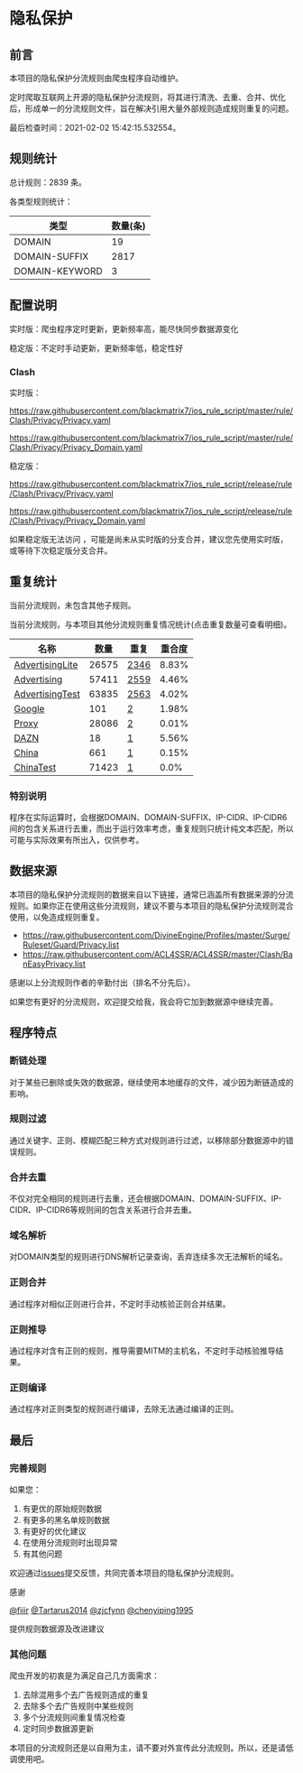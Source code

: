 # 隐私保护

## 前言

本项目的隐私保护分流规则由爬虫程序自动维护。

定时爬取互联网上开源的隐私保护分流规则，将其进行清洗、去重、合并、优化后，形成单一的分流规则文件，旨在解决引用大量外部规则造成规则重复的问题。



最后检查时间：2021-02-02 15:42:15.532554。

## 规则统计

总计规则：2839 条。

各类型规则统计：

| 类型 | 数量(条) |
| ---- | ---- |
| DOMAIN | 19 |
| DOMAIN-SUFFIX | 2817 |
| DOMAIN-KEYWORD | 3 |
## 配置说明

实时版：爬虫程序定时更新，更新频率高，能尽快同步数据源变化

稳定版：不定时手动更新，更新频率低，稳定性好

### Clash 
实时版：

https://raw.githubusercontent.com/blackmatrix7/ios_rule_script/master/rule/Clash/Privacy/Privacy.yaml

https://raw.githubusercontent.com/blackmatrix7/ios_rule_script/master/rule/Clash/Privacy/Privacy_Domain.yaml

稳定版：

https://raw.githubusercontent.com/blackmatrix7/ios_rule_script/release/rule/Clash/Privacy/Privacy.yaml

https://raw.githubusercontent.com/blackmatrix7/ios_rule_script/release/rule/Clash/Privacy/Privacy_Domain.yaml

如果稳定版无法访问 ，可能是尚未从实时版的分支合并，建议您先使用实时版，或等待下次稳定版分支合并。

## 重复统计


当前分流规则，未包含其他子规则。


当前分流规则，与本项目其他分流规则重复情况统计(点击重复数量可查看明细)。



| 名称 | 数量 | 重复 | 重合度 |
| ---- | ---- | ---- | ------ |
|  [AdvertisingLite](https://github.com/blackmatrix7/ios_rule_script/tree/master/rule/Clash/AdvertisingLite)    | 26575   | [2346](https://raw.githubusercontent.com/blackmatrix7/ios_rule_script/master/rule/Clash/Privacy/Privacy_Repeat.list)   |   8.83% |
|  [Advertising](https://github.com/blackmatrix7/ios_rule_script/tree/master/rule/Clash/Advertising)    | 57411   | [2559](https://raw.githubusercontent.com/blackmatrix7/ios_rule_script/master/rule/Clash/Privacy/Privacy_Repeat.list)   |   4.46% |
|  [AdvertisingTest](https://github.com/blackmatrix7/ios_rule_script/tree/master/rule/Clash/AdvertisingTest)    | 63835   | [2563](https://raw.githubusercontent.com/blackmatrix7/ios_rule_script/master/rule/Clash/Privacy/Privacy_Repeat.list)   |   4.02% |
|  [Google](https://github.com/blackmatrix7/ios_rule_script/tree/master/rule/Clash/Google)    | 101   | [2](https://raw.githubusercontent.com/blackmatrix7/ios_rule_script/master/rule/Clash/Privacy/Privacy_Repeat.list)   |   1.98% |
|  [Proxy](https://github.com/blackmatrix7/ios_rule_script/tree/master/rule/Clash/Proxy)    | 28086   | [2](https://raw.githubusercontent.com/blackmatrix7/ios_rule_script/master/rule/Clash/Privacy/Privacy_Repeat.list)   |   0.01% |
|  [DAZN](https://github.com/blackmatrix7/ios_rule_script/tree/master/rule/Clash/DAZN)    | 18   | [1](https://raw.githubusercontent.com/blackmatrix7/ios_rule_script/master/rule/Clash/Privacy/Privacy_Repeat.list)   |   5.56% |
|  [China](https://github.com/blackmatrix7/ios_rule_script/tree/master/rule/Clash/China)    | 661   | [1](https://raw.githubusercontent.com/blackmatrix7/ios_rule_script/master/rule/Clash/Privacy/Privacy_Repeat.list)   |   0.15% |
|  [ChinaTest](https://github.com/blackmatrix7/ios_rule_script/tree/master/rule/Clash/ChinaTest)    | 71423   | [1](https://raw.githubusercontent.com/blackmatrix7/ios_rule_script/master/rule/Clash/Privacy/Privacy_Repeat.list)   |   0.0% |
### 特别说明
程序在实际运算时，会根据DOMAIN、DOMAIN-SUFFIX、IP-CIDR、IP-CIDR6间的包含关系进行去重，而出于运行效率考虑，重复规则只统计纯文本匹配，所以可能与实际效果有所出入，仅供参考。

## 数据来源

本项目的隐私保护分流规则的数据来自以下链接，通常已涵盖所有数据来源的分流规则。如果你正在使用这些分流规则，建议不要与本项目的隐私保护分流规则混合使用，以免造成规则重复。

- https://raw.githubusercontent.com/DivineEngine/Profiles/master/Surge/Ruleset/Guard/Privacy.list
- https://raw.githubusercontent.com/ACL4SSR/ACL4SSR/master/Clash/BanEasyPrivacy.list


感谢以上分流规则作者的辛勤付出（排名不分先后）。

如果您有更好的分流规则，欢迎提交给我，我会将它加到数据源中继续完善。

## 程序特点

### 断链处理

对于某些已删除或失效的数据源，继续使用本地缓存的文件，减少因为断链造成的影响。

### 规则过滤

通过关键字、正则、模糊匹配三种方式对规则进行过滤，以移除部分数据源中的错误规则。

### 合并去重

不仅对完全相同的规则进行去重，还会根据DOMAIN、DOMAIN-SUFFIX、IP-CIDR、IP-CIDR6等规则间的包含关系进行合并去重。

### 域名解析

对DOMAIN类型的规则进行DNS解析记录查询，丢弃连续多次无法解析的域名。

### 正则合并

通过程序对相似正则进行合并，不定时手动核验正则合并结果。

### 正则推导

通过程序对含有正则的规则，推导需要MITM的主机名，不定时手动核验推导结果。

### 正则编译

通过程序对正则类型的规则进行编译，去除无法通过编译的正则。

## 最后

### 完善规则

如果您：

1. 有更优的原始规则数据
2. 有更多的黑名单规则数据
3. 有更好的优化建议
4. 在使用分流规则时出现异常
5. 有其他问题

欢迎通过[issues](https://github.com/blackmatrix7/ios_rule_script/issues/new)提交反馈，共同完善本项目的隐私保护分流规则。

感谢

[@fiiir](https://github.com/fiiir) [@Tartarus2014](https://github.com/Tartarus2014) [@zjcfynn](https://github.com/zjcfynn) [@chenyiping1995](https://github.com/chenyiping1995) 

提供规则数据源及改进建议

### 其他问题

爬虫开发的初衷是为满足自己几方面需求：

1. 去除混用多个去广告规则造成的重复
2. 去除多个去广告规则中某些规则
3. 多个分流规则间重复情况检查
4. 定时同步数据源更新

本项目的分流规则还是以自用为主，请不要对外宣传此分流规则。所以，还是请低调使用吧。